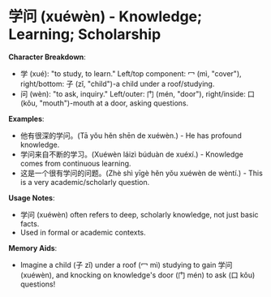 # **学问 (xuéwèn) - Knowledge; Learning; Scholarship**

**Character Breakdown**:  
- 学 (xué): "to study, to learn." Left/top component: 冖 (mì, "cover"), right/bottom: 子 (zǐ, "child")-a child under a roof/studying.  
- 问 (wèn): "to ask, inquiry." Left/outer: 门 (mén, "door"), right/inside: 口 (kǒu, "mouth")-mouth at a door, asking questions.

**Examples**:  
- 他有很深的学问。(Tā yǒu hěn shēn de xuéwèn.) - He has profound knowledge.  
- 学问来自不断的学习。(Xuéwèn láizì búduàn de xuéxí.) - Knowledge comes from continuous learning.  
- 这是一个很有学问的问题。(Zhè shì yīgè hěn yǒu xuéwèn de wèntí.) - This is a very academic/scholarly question.

**Usage Notes**:  
- 学问 (xuéwèn) often refers to deep, scholarly knowledge, not just basic facts.  
- Used in formal or academic contexts.

**Memory Aids**:  
- Imagine a child (子 zǐ) under a roof (冖 mì) studying to gain 学问 (xuéwèn), and knocking on knowledge's door (门 mén) to ask (口 kǒu) questions!